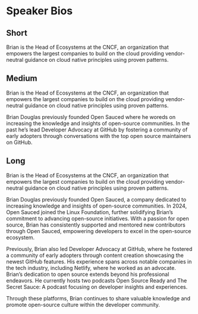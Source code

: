 # Speaker Bios

## Short
Brian is the Head of Ecosystems at the CNCF, an organization that empowers the largest companies to build on the cloud providing vendor-neutral guidance on cloud native principles using proven patterns.

## Medium
Brian is the Head of Ecosystems at the CNCF, an organization that empowers the largest companies to build on the cloud providing vendor-neutral guidance on cloud native principles using proven patterns.

Brian Douglas previously founded Open Sauced where he woreds on increasing the knowledge and insights of open-source communities. In the past he’s lead Developer Advocacy at GitHub by fostering a community of early adopters through conversations with the top open source maintainers on GitHub.

## Long
Brian is the Head of Ecosystems at the CNCF, an organization that empowers the largest companies to build on the cloud providing vendor-neutral guidance on cloud native principles using proven patterns.

Brian Douglas previously founded Open Sauced, a company dedicated to increasing knowledge and insights of open-source communities. In 2024, Open Sauced joined the Linux Foundation, further solidifying Brian’s commitment to advancing open-source initiatives. With a passion for open source, Brian has consistently supported and mentored new contributors through Open Sauced, empowering developers to excel in the open-source ecosystem.

Previously, Brian also led Developer Advocacy at GitHub, where he fostered a community of early adopters through content creation showcasing the newest GitHub features. His experience spans across notable companies in the tech industry, including Netlify, where he worked as an advocate.
Brian’s dedication to open source extends beyond his professional endeavors. He currently hosts two podcasts Open Source Ready and The Secret Sauce: A podcast focusing on developer insights and experiences.

Through these platforms, Brian continues to share valuable knowledge and promote open-source culture within the developer community.

